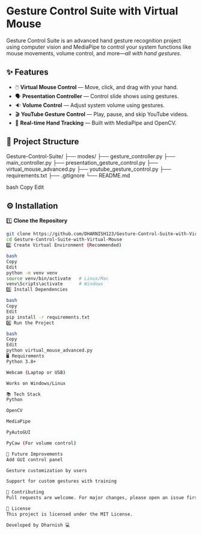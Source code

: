 # Gesture Control Suite with Virtual Mouse

Gesture Control Suite is an advanced hand gesture recognition project using computer vision and MediaPipe to control your system functions like mouse movements, volume control, and more—*all with hand gestures*.

## ✨ Features
- 🖱️ **Virtual Mouse Control** — Move, click, and drag with your hand.
- 🗣️ **Presentation Controller** — Control slide shows using gestures.
- 🔉 **Volume Control** — Adjust system volume using gestures.
- 🎬 **YouTube Gesture Control** — Play, pause, and skip YouTube videos.
- 👋 **Real-time Hand Tracking** — Built with MediaPipe and OpenCV.

## 📁 Project Structure
Gesture-Control-Suite/
├── modes/
├── gesture_controller.py
├── main_controller.py
├── presentation_gesture_control.py
├── virtual_mouse_advanced.py
├── youtube_gesture_control.py
├── requirements.txt
├── .gitignore
└── README.md

bash
Copy
Edit

## ⚙️ Installation

1️⃣ **Clone the Repository**
```bash
git clone https://github.com/DHARNISH123/Gesture-Control-Suite-with-Virtual-Mouse.git
cd Gesture-Control-Suite-with-Virtual-Mouse
2️⃣ Create Virtual Environment (Recommended)

bash
Copy
Edit
python -m venv venv
source venv/bin/activate   # Linux/Mac
venv\Scripts\activate      # Windows
3️⃣ Install Dependencies

bash
Copy
Edit
pip install -r requirements.txt
4️⃣ Run the Project

bash
Copy
Edit
python virtual_mouse_advanced.py
🖥️ Requirements
Python 3.8+

Webcam (Laptop or USB)

Works on Windows/Linux

📚 Tech Stack
Python

OpenCV

MediaPipe

PyAutoGUI

PyCaw (For volume control)

🚀 Future Improvements
Add GUI control panel

Gesture customization by users

Support for custom gestures with training

🙌 Contributing
Pull requests are welcome. For major changes, please open an issue first to discuss what you would like to change.

📄 License
This project is licensed under the MIT License.

Developed by Dharnish 💻